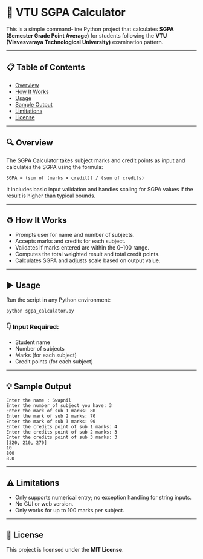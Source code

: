 # 📘 VTU SGPA Calculator

This is a simple command-line Python project that calculates **SGPA (Semester Grade Point Average)** for students following the **VTU (Visvesvaraya Technological University)** examination pattern.

---

## 📋 Table of Contents
- [Overview](#overview)
- [How It Works](#how-it-works)
- [Usage](#usage)
- [Sample Output](#sample-output)
- [Limitations](#limitations)
- [License](#license)

---

## 🔍 Overview
The SGPA Calculator takes subject marks and credit points as input and calculates the SGPA using the formula:

```
SGPA = (sum of (marks × credit)) / (sum of credits)
```

It includes basic input validation and handles scaling for SGPA values if the result is higher than typical bounds.

---

## ⚙️ How It Works
- Prompts user for name and number of subjects.
- Accepts marks and credits for each subject.
- Validates if marks entered are within the 0–100 range.
- Computes the total weighted result and total credit points.
- Calculates SGPA and adjusts scale based on output value.

---

## ▶️ Usage
Run the script in any Python environment:

```bash
python sgpa_calculator.py
```

### 👇 Input Required:
- Student name
- Number of subjects
- Marks (for each subject)
- Credit points (for each subject)

---

## 💡 Sample Output
```
Enter the name : Swapnil
Enter the number of subject you have: 3
Enter the mark of sub 1 marks: 80
Enter the mark of sub 2 marks: 70
Enter the mark of sub 3 marks: 90
Enter the credits point of sub 1 marks: 4
Enter the credits point of sub 2 marks: 3
Enter the credits point of sub 3 marks: 3
[320, 210, 270]
10
800
8.0
```

---

## ⚠️ Limitations
- Only supports numerical entry; no exception handling for string inputs.
- No GUI or web version.
- Only works for up to 100 marks per subject.

---

## 📝 License
This project is licensed under the **MIT License**.




